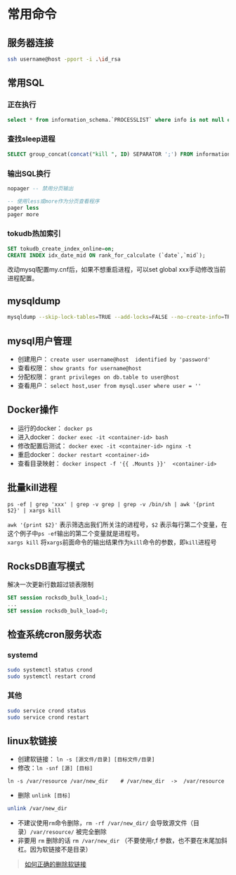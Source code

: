 # 常用命令

## 服务器连接
```Bash
ssh username@host -pport -i .\id_rsa
```

## 常用SQL
### 正在执行
```SQL
select * from information_schema.`PROCESSLIST` where info is not null order by time desc \G;
```  

### 查找sleep进程
```SQL
SELECT group_concat(concat("kill ", ID) SEPARATOR ';') FROM information_schema.`PROCESSLIST` t WHERE t.`COMMAND` IN ('Sleep');
```

### 输出SQL换行
```SQL
nopager -- 禁用分页输出

-- 使用less或more作为分页查看程序
pager less
pager more
```

### tokudb热加索引
```SQL
SET tokudb_create_index_online=on;
CREATE INDEX idx_date_mid ON rank_for_calculate (`date`,`mid`);
```
改动mysql配置my.cnf后，如果不想重启进程，可以set global xxx手动修改当前进程配置。

## mysqldump
```Bash
mysqldump --skip-lock-tables=TRUE --add-locks=FALSE --no-create-info=TRUE --no-create-db=TRUE --lock-tables=FALSE -h10.21.200.32 -P3306 -um_reader -preaderqweasd --databases industry --tables industry_solidify_item --where='mid=3004 and date >= 20220901' | mysql -h10.21.200.110 -uindustry_test -pindustry20210719 industry
```

## mysql用户管理
- 创建用户：  `create user username@host  identified by 'password'`
- 查看权限：  `show grants for username@host`
- 分配权限：  `grant privileges on db.table to user@host`
- 查看用户：  `select host,user from mysql.user where user = ''`


## Docker操作
- 运行的docker：  `docker ps`
- 进入docker：   `docker exec -it <container-id> bash`
- 修改配置后测试：    `docker exec -it <container-id> nginx -t`
- 重启docker：   `docker restart <container-id>`
- 查看目录映射：     `docker inspect -f '{{ .Mounts }}'  <container-id>`

## 批量kill进程
`ps -ef | grep 'xxx' | grep -v grep | grep -v /bin/sh | awk '{print $2}' | xargs kill`

`awk '{print $2}'` 表示筛选出我们所关注的进程号，`$2` 表示每行第二个变量，在这个例子中`ps -ef`输出的第二个变量就是进程号。  
`xargs kill` 将`xargs`前面命令的输出结果作为`kill`命令的参数，即`kill`进程号


## RocksDB直写模式
解决一次更新行数超过锁表限制
```SQL
SET session rocksdb_bulk_load=1;
...
SET session rocksdb_bulk_load=0;
```

## 检查系统cron服务状态
### systemd
```Bash
sudo systemctl status crond
sudo systemctl restart crond
```
### 其他
```Bash
sudo service crond status
sudo service crond restart
```

## linux软链接
- 创建软链接： `ln -s [源文件/目录] [目标文件/目录]`
- 修改：`ln -snf [源] [目标]`
```
ln -s /var/resource /var/new_dir    # /var/new_dir  ->  /var/resource
```

- 删除 `unlink [目标]`
```Bash
unlink /var/new_dir
```
- 不建议使用`rm`命令删除，`rm -rf /var/new_dir/` 会导致源文件（目录）`/var/resource/` 被完全删除
- 非要用 `rm` 删除的话  `rm /var/new_dir`   （不要使用r,f  参数，也不要在末尾加斜杠。因为软链接不是目录）
> [如何正确的删除软链接](https://fantiq.github.io/2017/07/06/%E5%A6%82%E4%BD%95%E6%AD%A3%E7%A1%AE%E7%9A%84%E5%88%A0%E9%99%A4%E8%BD%AF%E8%BF%9E%E6%8E%A5/)
